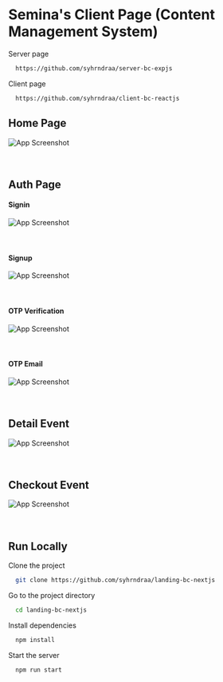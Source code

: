 
# Semina's Client Page (Content Management System)

Server page

```bash
  https://github.com/syhrndraa/server-bc-expjs
```

Client page

```bash
  https://github.com/syhrndraa/client-bc-reactjs
```

## Home Page
![App Screenshot](/images/home-page.jpeg)
<br><br><br>


## Auth Page
#### Signin
![App Screenshot](/images/signin.png)
<br><br><br>

#### Signup
![App Screenshot](/images/signup.png)
<br><br><br>

#### OTP Verification
![App Screenshot](/images/otp-verification.png)
<br><br><br>

#### OTP Email
![App Screenshot](/images/email-otp.png)
<br><br><br>


## Detail Event
![App Screenshot](/images/detail-event.jpeg)
<br><br><br>


## Checkout Event
![App Screenshot](/images/checkout.png)
<br><br><br>

## Run Locally

Clone the project

```bash
  git clone https://github.com/syhrndraa/landing-bc-nextjs
```

Go to the project directory

```bash
  cd landing-bc-nextjs
```

Install dependencies

```bash
  npm install
```

Start the server

```bash
  npm run start
```

